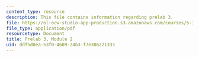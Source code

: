 ```yaml
---
content_type: resource
description: This file contains information regarding prelab 3.
file: https://ol-ocw-studio-app-production.s3.amazonaws.com/courses/5-35-introduction-to-experimental-chemistry-fall-2012/ddf5d0ea53f0460924b3f7e306221333_MIT5_35F12_prelab3module2.pdf
file_type: application/pdf
resourcetype: Document
title: Prelab 3, Module 2
uid: ddf5d0ea-53f0-4609-24b3-f7e306221333
---
```

